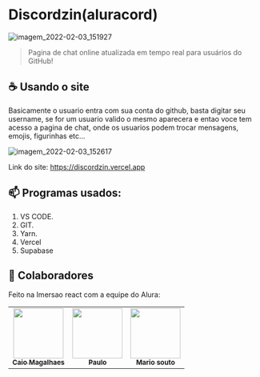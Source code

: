 # Discordzin(aluracord)

![imagem_2022-02-03_151927](https://user-images.githubusercontent.com/61692382/152404347-fc7c7fef-5713-4495-91cf-501c94ac74e4.png)

> Pagina de chat online atualizada em tempo real para usuários do GitHub!



## ☕ Usando o site <Discordzin>

Basicamente o usuario entra com sua conta do github, basta digitar seu username, se for um usuario valido o mesmo aparecera e entao voce
tem acesso a pagina de chat, onde os usuarios podem trocar mensagens, emojis, figurinhas etc...


![imagem_2022-02-03_152617](https://user-images.githubusercontent.com/61692382/152405450-fe8d5f07-b92e-444d-9cb4-1dcd16def3a4.png)
  
  Link do site: https://discordzin.vercel.app

## 📫 Programas usados:

1. VS CODE.
2. GIT.
3. Yarn.
4. Vercel
5. Supabase

## 🤝 Colaboradores

Feito na Imersao react com a equipe do Alura:

<table>
  <tr>
    <td align="center">
      <a href="https://github.com/CaioMagalhaesGit">
        <img src="https://user-images.githubusercontent.com/61692382/149660685-fe5d5bd1-a592-46f5-916c-2271aaa5f205.jpg" width="100px;"/><br>
        <sub>
          <b>Caio Magalhaes</b>
        </sub>
      </a>
    </td>
    <td align="center">
      <a href="https://github.com/peas">
        <img src="https://avatars.githubusercontent.com/u/71636?v=4" width="100px;"/><br>
        <sub>
          <b>Paulo</b>
        </sub>
      </a>
    </td>
    <td align="center">
      <a href="https://github.com/omariosouto">
        <img src="https://avatars.githubusercontent.com/u/13791385?v=4" width="100px;"/><br>
        <sub>
          <b>Mario souto</b>
        </sub>
      </a>
    </td>
